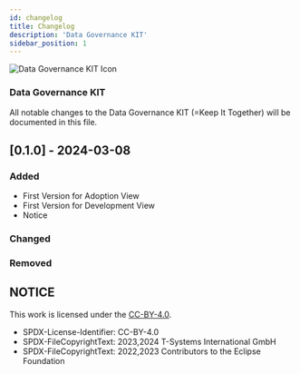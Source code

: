 ```yaml
---
id: changelog
title: Changelog
description: 'Data Governance KIT'
sidebar_position: 1
---
```

<!--
 * Copyright (c) 2021,2023 T-Systems International GmbH
 * Copyright (c) 2021,2023 Contributors to the Eclipse Foundation
 *
 * See the NOTICE file(s) distributed with this work for additional
 * information regarding copyright ownership.
 *
 * This documentation and the accompanying materials are made available under the
 * terms of the Creative Commons Attribution 4.0 International License,  which is available at
 * https://creativecommons.org/licenses/by/4.0/legalcode.
 *
 * Unless required by applicable law or agreed to in writing, software
 * distributed under the License is distributed on an "AS IS" BASIS, WITHOUT
 * WARRANTIES OR CONDITIONS OF ANY KIND, either express or implied. See the
 * License for the specific language governing permissions and limitations
 * under the License.
 *
 * SPDX-License-Identifier: CC-BY-4.0
 ![DatGov Kit Banner](./resources/DatGovKit-Icon.png)
-->

![Data Governance KIT Icon](@site/static/img/kits/data-governance/data-governance-kit-logo.drawio.svg)

### Data Governance KIT

All notable changes to the Data Governance KIT (=Keep It Together) will be documented in this file.

## [0.1.0] - 2024-03-08

### Added

- First Version for Adoption View
- First Version for Development View
- Notice

### Changed

### Removed

## NOTICE

This work is licensed under the [CC-BY-4.0](https://creativecommons.org/licenses/by/4.0/legalcode).

- SPDX-License-Identifier: CC-BY-4.0
- SPDX-FileCopyrightText: 2023,2024 T-Systems International GmbH
- SPDX-FileCopyrightText: 2022,2023 Contributors to the Eclipse Foundation
